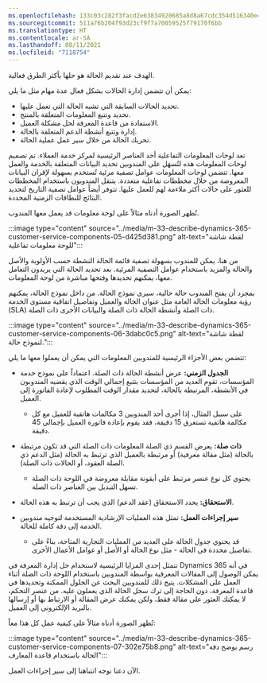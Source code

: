 ```yaml
---
ms.openlocfilehash: 133c03c282f3facd2e63834920685a8d8a67cdc354d516340e485789e2e05e02
ms.sourcegitcommit: 511a76b204f93d23cf9f7a70059525f79170f6bb
ms.translationtype: HT
ms.contentlocale: ar-SA
ms.lasthandoff: 08/11/2021
ms.locfileid: "7118754"
---
```

الهدف عند تقديم الحالة هو حلها بأكثر الطرق فعالية.

يمكن أن تتضمن إدارة الحالات بشكل فعال عدة مهام مثل ما يلي:

 -  تحديد الحالات السابقة التي تشبه الحالة التي تعمل عليها.
 -  تحديد وتتبع المعلومات المتعلقة بالمنتج.
 -  الاستفادة من قاعدة المعرفة لحل مشكلة العميل.
 -  إدارة وتتبع أنشطة الدعم المتعلقة بالحالة.
 -  تحريك الحالة من خلال سير عمل عملية الحالة.

تعد لوحات المعلومات التفاعلية أحد العناصر الرئيسية لمركز خدمة العملاء. تم تصميم لوحات المعلومات هذه لتُسهَل على المندوبين تحديد البيانات المتعلقة بالخدمة والعمل معها. تتضمن لوحات المعلومات عوامل تصفية مرئية تُستخدم بسهولة لإقران البيانات المعروضة من خلال مخططات تفاعلية متعددة. يتنقل المندوبون باستخدام المخططات للعثور على حالات أكثر ملاءمة لهم للعمل عليها. تتوفر أيضاً عوامل تصفية التاريخ لتحديد النتائج للنطاقات الزمنية المحددة.

تُظهر الصورة أدناه مثالاً على لوحة معلومات قد يعمل معها المندوب.

:::image type="content" source="../media/m-33-describe-dynamics-365-customer-service-components-05-d425d381.png" alt-text="لقطة شاشة للوحة معلومات تفاعلية":::


من هنا، يمكن للمندوب بسهولة تصفية قائمة الحالة النشطة حسب الأولوية والأصل والحالة والمزيد باستخدام عوامل التصفية المرئية. بعد تحديد الحالة التي يريدون التعامل معها، يمكنهم تحديدها وفتحها مباشرة من لوحة المعلومات.

بمجرد أن يفتح المندوب حالة حالية، سيرى نموذج الحالة. من داخل نموذج الحالة، يمكنهم رؤية معلومات الحالة العامة مثل عنوان الحالة والعميل وتفاصيل اتفاقية مستوى الخدمة (SLA) ذات الصلة وأنشطة الحالة ذات الصلة والبيانات الأخرى ذات الصلة.

:::image type="content" source="../media/m-33-describe-dynamics-365-customer-service-components-06-3dabc0c5.png" alt-text="لقطة شاشة لنموذج حالة.":::


تتضمن بعض الأجزاء الرئيسية للمندوبين المعلومات التي يمكن أن يعملوا معها ما يلي:

 -  **الجدول الزمني:** عرض أنشطة الحالة ذات الصلة. اعتماداً على نموذج خدمة المؤسسات، تقوم العديد من المؤسسات بتتبع إجمالي الوقت الذي يقضيه المندوبون في الأنشطة، المرتبطة بالحالة، لتحديد مقدار الوقت المطلوب لإعادة الفاتورة إلى العميل.
    
     -  على سبيل المثال، إذا أجرى أحد المندوبين 3 مكالمات هاتفية للعميل مع كل مكالمة هاتفية تستغرق 15 دقيقة، فقد يقوم بإعادة فاتورة العميل بإجمالي 45 دقيقة.
 -  **ذات صلة:** يعرض القسم ذي الصلة المعلومات ذات الصلة التي قد تكون مرتبطة بالحالة (مثل مقالة معرفية) أو مرتبطة بالعميل الذي ترتبط به الحالة (مثل الدعم ذي الصلة العقود، أو الحالات ذات الصلة).
    
     -  يحتوي كل نوع عنصر مرتبط على أيقونة مقابلة معروضة في اللوحة ذات الصلة تسهل التبديل بين العناصر ذات الصلة.
 -  **الاستحقاق:** يحدد الاستحقاق (عقد الدعم) الذي يجب أن ترتبط به هذه الحالة.
 -  **سير إجراءات العمل:** تمثل هذه العمليات الإرشادية المستخدمة لتوجيه مندوبين الخدمة إلى دقة كاملة للحالة.
    
     -  قد يحتوي جدول الحالة على العديد من العمليات التجارية المتاحة، بناءً على تفاصيل محددة في الحالة - مثل نوع الحالة أو الأصل أو عوامل الأعمال الأخرى.

تتمثل إحدى المزايا الرئيسية لاستخدام حل إدارة المعرفة في Dynamics 365 في أنه يمكن الوصول إلى المقالات المعرفية بواسطة المندوبين باستخدام اللوحة ذات الصلة أثناء العمل على المشكلات. يتيح ذلك للمندوبين البحث عن الحلول الممكنة وتحديدها في قاعدة المعرفة، دون الحاجة إلى ترك سجل الحالة الذي يعملون عليه. من عنصر التحكم، لا يمكنك العثور على مقالة فقط، ولكن يمكنك عرض المقالة أو الارتباط بها أو إرسالها بالبريد الإلكتروني إلى العميل.

تُظهر الصورة أدناه مثالاً على كيفية عمل كل هذا معاً:

:::image type="content" source="../media/m-33-describe-dynamics-365-customer-service-components-07-302e75b8.png" alt-text="رسم يوضح دقة الحالة باستخدام قاعدة المعارف":::


الآن دعنا نوجه انتباهنا إلى سير إجراءات العمل.
